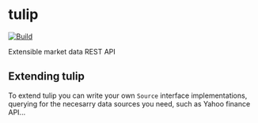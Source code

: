 # tulip

[![Build](https://github.com/shoriwe/tulip/actions/workflows/build.yaml/badge.svg)](https://github.com/shoriwe/tulip/actions/workflows/build.yaml)

Extensible market data REST API

## Extending tulip

To extend tulip you can write your own `Source` interface implementations, querying for the necesarry data sources you need, such as Yahoo finance API...
